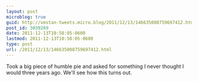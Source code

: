 ```yaml
---
layout: post
microblog: true
guid: http://vmstan-tweets.micro.blog/2011/12/13/146635008759697412.html
post_id: 3039269
date: 2011-12-13T10:58:05-0600
lastmod: 2011-12-13T10:58:05-0600
type: post
url: /2011/12/13/146635008759697412.html
---
```

Took a big piece of humble pie and asked for something I never thought I would three years ago. We'll see how this turns out.
